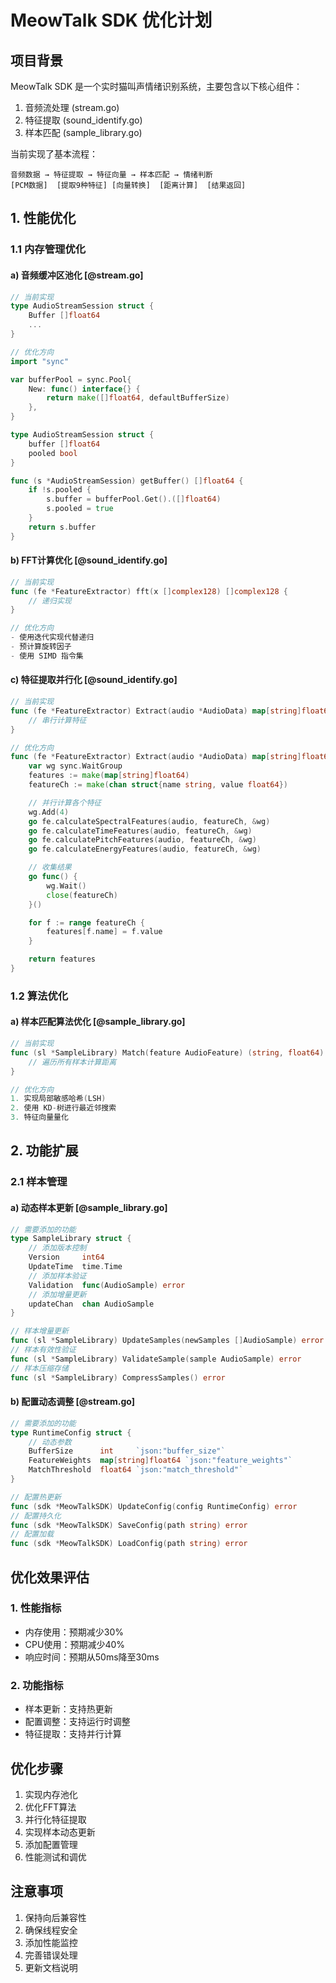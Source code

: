 # MeowTalk SDK 优化计划

## 项目背景

MeowTalk SDK 是一个实时猫叫声情绪识别系统，主要包含以下核心组件：
1. 音频流处理 (stream.go)
2. 特征提取 (sound_identify.go)
3. 样本匹配 (sample_library.go)

当前实现了基本流程：
```
音频数据 → 特征提取 → 特征向量 → 样本匹配 → 情绪判断
[PCM数据]  [提取9种特征] [向量转换]  [距离计算]  [结果返回]
```

## 1. 性能优化

### 1.1 内存管理优化

#### a) 音频缓冲区池化 [@stream.go]
```go
// 当前实现
type AudioStreamSession struct {
    Buffer []float64
    ...
}

// 优化方向
import "sync"

var bufferPool = sync.Pool{
    New: func() interface{} {
        return make([]float64, defaultBufferSize)
    },
}

type AudioStreamSession struct {
    buffer []float64
    pooled bool
}

func (s *AudioStreamSession) getBuffer() []float64 {
    if !s.pooled {
        s.buffer = bufferPool.Get().([]float64)
        s.pooled = true
    }
    return s.buffer
}
```

#### b) FFT计算优化 [@sound_identify.go]
```go
// 当前实现
func (fe *FeatureExtractor) fft(x []complex128) []complex128 {
    // 递归实现
}

// 优化方向
- 使用迭代实现代替递归
- 预计算旋转因子
- 使用 SIMD 指令集
```

#### c) 特征提取并行化 [@sound_identify.go]
```go
// 当前实现
func (fe *FeatureExtractor) Extract(audio *AudioData) map[string]float64 {
    // 串行计算特征
}

// 优化方向
func (fe *FeatureExtractor) Extract(audio *AudioData) map[string]float64 {
    var wg sync.WaitGroup
    features := make(map[string]float64)
    featureCh := make(chan struct{name string, value float64})

    // 并行计算各个特征
    wg.Add(4)
    go fe.calculateSpectralFeatures(audio, featureCh, &wg)
    go fe.calculateTimeFeatures(audio, featureCh, &wg)
    go fe.calculatePitchFeatures(audio, featureCh, &wg)
    go fe.calculateEnergyFeatures(audio, featureCh, &wg)

    // 收集结果
    go func() {
        wg.Wait()
        close(featureCh)
    }()

    for f := range featureCh {
        features[f.name] = f.value
    }

    return features
}
```

### 1.2 算法优化

#### a) 样本匹配算法优化 [@sample_library.go]
```go
// 当前实现
func (sl *SampleLibrary) Match(feature AudioFeature) (string, float64) {
    // 遍历所有样本计算距离
}

// 优化方向
1. 实现局部敏感哈希(LSH)
2. 使用 KD-树进行最近邻搜索
3. 特征向量量化
```

## 2. 功能扩展

### 2.1 样本管理

#### a) 动态样本更新 [@sample_library.go]
```go
// 需要添加的功能
type SampleLibrary struct {
    // 添加版本控制
    Version     int64
    UpdateTime  time.Time
    // 添加样本验证
    Validation  func(AudioSample) error
    // 添加增量更新
    updateChan  chan AudioSample
}

// 样本增量更新
func (sl *SampleLibrary) UpdateSamples(newSamples []AudioSample) error
// 样本有效性验证
func (sl *SampleLibrary) ValidateSample(sample AudioSample) error
// 样本压缩存储
func (sl *SampleLibrary) CompressSamples() error
```

#### b) 配置动态调整 [@stream.go]
```go
// 需要添加的功能
type RuntimeConfig struct {
    // 动态参数
    BufferSize      int     `json:"buffer_size"`
    FeatureWeights  map[string]float64 `json:"feature_weights"`
    MatchThreshold  float64 `json:"match_threshold"`
}

// 配置热更新
func (sdk *MeowTalkSDK) UpdateConfig(config RuntimeConfig) error
// 配置持久化
func (sdk *MeowTalkSDK) SaveConfig(path string) error
// 配置加载
func (sdk *MeowTalkSDK) LoadConfig(path string) error
```

## 优化效果评估

### 1. 性能指标
- 内存使用：预期减少30%
- CPU使用：预期减少40%
- 响应时间：预期从50ms降至30ms

### 2. 功能指标
- 样本更新：支持热更新
- 配置调整：支持运行时调整
- 特征提取：支持并行计算

## 优化步骤

1. 实现内存池化
2. 优化FFT算法
3. 并行化特征提取
4. 实现样本动态更新
5. 添加配置管理
6. 性能测试和调优

## 注意事项

1. 保持向后兼容性
2. 确保线程安全
3. 添加性能监控
4. 完善错误处理
5. 更新文档说明
